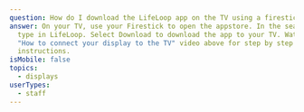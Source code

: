```yaml
---
question: How do I download the LifeLoop app on the TV using a firestick?
answer: On your TV, use your Firestick to open the appstore. In the search bar,
  type in LifeLoop. Select Download to download the app to your TV. Watch the
  "How to connect your display to the TV" video above for step by step
  instructions.
isMobile: false
topics:
  - displays
userTypes:
  - staff
---
```

